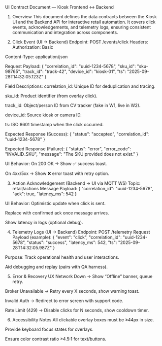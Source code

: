 ﻿UI Contract Document — Kiosk Frontend ↔ Backend
1. Overview
This document defines the data contracts between the Kiosk UI and the Backend API for interactive retail automation. It covers click events, acknowledgements, and telemetry logs, ensuring consistent communication and integration across components.

2. Click Event (UI → Backend)
Endpoint:
 POST /events/click
Headers:
Authorization: Basic <token>


Content-Type: application/json


Request Payload:
{
  "correlation_id": "uuid-1234-5678",
  "sku_id": "sku-98765",
  "track_id": "track-42",
  "device_id": "kiosk-01",
  "ts": "2025-09-28T14:32:05.123Z"
}

Field Descriptions:
correlation_id: Unique ID for deduplication and tracing.


sku_id: Product identifier (from overlay click).


track_id: Object/person ID from CV tracker (fake in W1, live in W2).


device_id: Source kiosk or camera ID.


ts: ISO 8601 timestamp when the click occurred.


Expected Response (Success):
{
  "status": "accepted",
  "correlation_id": "uuid-1234-5678"
}

Expected Response (Failure):
{
  "status": "error",
  "error_code": "INVALID_SKU",
  "message": "The SKU provided does not exist."
}

UI Behavior:
On 200 OK → Show ✅ success toast.


On 4xx/5xx → Show ❌ error toast with retry option.



3. Action Acknowledgement (Backend → UI via MQTT WS)
Topic:
 retail/actions
Message Payload:
{
  "correlation_id": "uuid-1234-5678",
  "ack": true,
  "latency_ms": 542
}

UI Behavior:
Optimistic update when click is sent.


Replace with confirmed ack once message arrives.


Show latency in logs (optional debug).



4. Telemetry Logs (UI → Backend)
Endpoint:
 POST /telemetry
Request Payload (example):
{
  "event": "click",
  "correlation_id": "uuid-1234-5678",
  "status": "success",
  "latency_ms": 542,
  "ts": "2025-09-28T14:32:05.987Z"
}

Purpose:
Track operational health and user interactions.


Aid debugging and replay (pairs with QA harness).



5. Error & Recovery UX
Network Down → Show “Offline” banner, queue retry.


Broker Unavailable → Retry every X seconds, show warning toast.


Invalid Auth → Redirect to error screen with support code.


Rate Limit (429) → Disable clicks for N seconds, show cooldown timer.



6. Accessibility Notes
All clickable overlay boxes must be ≥44px in size.


Provide keyboard focus states for overlays.


Ensure color contrast ratio ≥4.5:1 for text/buttons.



